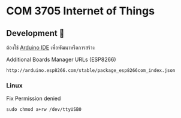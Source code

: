 # COM 3705 Internet of Things

## Development 🚀

ต้องใช้ [Arduino IDE](https://www.arduino.cc/en/software/) เพื่อพัฒนาหรือการสร้าง<br>

Additional Boards Manager URLs (ESP8266) <br>

```text
http://arduino.esp8266.com/stable/package_esp8266com_index.json
```

### Linux

Fix Permission denied <br>

```
sudo chmod a+rw /dev/ttyUSB0
```
